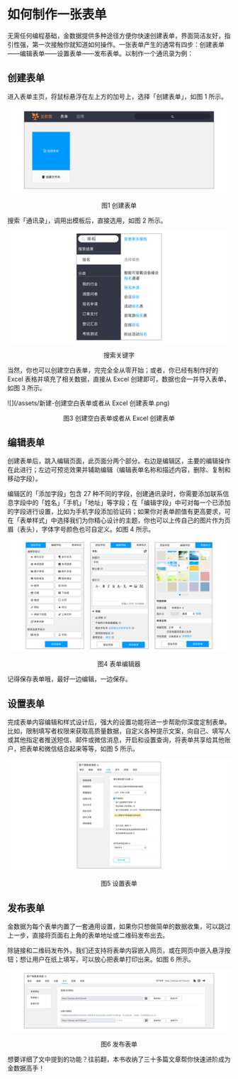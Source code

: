 # 如何制作一张表单

无需任何编程基础，金数据提供多种途径方便你快速创建表单，界面简洁友好，指引性强，第一次接触你就知道如何操作。一张表单产生的通常有四步：创建表单——编辑表单——设置表单——发布表单。以制作一个通讯录为例：

## 创建表单

进入表单主页，将鼠标悬浮在左上方的加号上，选择「创建表单」，如图 1 所示。

![](/assets/新建-创建表单.png)

<center>图1 创建表单</center>

搜索「通讯录」，调用出模板后，直接选用，如图 2 所示。

![](/assets/新建-搜索关键字.png)

<center>搜索关键字</center>

当然，你也可以创建空白表单，完完全全从零开始；或者，你已经有制作好的 Excel 表格并填充了相关数据，直接从 Excel 创建即可，数据也会一并导入表单，如图 3 所示。

![](/assets/新建-创建空白表单或者从 Excel 创建表单.png)

<center>图3 创建空白表单或者从 Excel 创建表单</center>

## 编辑表单

创建表单后，跳入编辑页面，此页面分两个部分。右边是编辑区，主要的编辑操作在此进行；左边可预览效果并辅助编辑（编辑表单名称和描述内容，删除、复制和移动字段）。

编辑区的「添加字段」包含 27 种不同的字段，创建通讯录时，你需要添加联系信息字段中的「姓名」「手机」「地址」等字段；在「编辑字段」中可对每一个已添加的字段进行设置，比如为手机字段添加验证码；如果你对表单颜值有更高要求，可在「表单样式」中选择我们为你精心设计的主题，你也可以上传自己的图片作为页眉（表头），字体字号颜色也可自定义。如图 4 所示。

![](/assets/新建-表单编辑器.png)

<center>图4 表单编辑器</center>

记得保存表单哦，最好一边编辑，一边保存。

## 设置表单

完成表单内容编辑和样式设计后，强大的设置功能将进一步帮助你深度定制表单。比如，限制填写者权限来获取高质量数据，自定义各种提示文案，向自己、填写人或其他指定者推送短信、邮件或微信消息，开启和设置查询，将表单共享给其他账户，把表单和微信结合起来等等，如图 5 所示。

![](/assets/新建-设置表单.png)

<center>图5 设置表单</center>

## 发布表单

金数据为每个表单内置了一套通用设置，如果你只想做简单的数据收集，可以跳过上一步，直接将页面右上角的表单地址或二维码发布出去。

除链接和二维码发布外，我们还支持将表单内容嵌入网页，或在网页中嵌入悬浮按钮；想让用户在纸上填写，可以放心把表单打印出来。如图 6 所示。

![](/assets/新建-发布表单.png)

<center>图6 发布表单</center>

想要详细了文中提到的功能？往前翻，本书收纳了三十多篇文章帮你快速进阶成为金数据高手！


